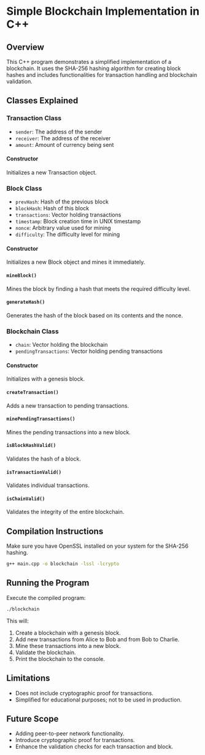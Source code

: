 # Simple Blockchain Implementation in C++

## Overview

This C++ program demonstrates a simplified implementation of a blockchain. It uses the SHA-256 hashing algorithm for creating block hashes and includes functionalities for transaction handling and blockchain validation.

## Classes Explained

### Transaction Class

- `sender`: The address of the sender
- `receiver`: The address of the receiver
- `amount`: Amount of currency being sent

#### Constructor
Initializes a new Transaction object.

### Block Class

- `prevHash`: Hash of the previous block
- `blockHash`: Hash of this block
- `transactions`: Vector holding transactions
- `timestamp`: Block creation time in UNIX timestamp
- `nonce`: Arbitrary value used for mining
- `difficulty`: The difficulty level for mining

#### Constructor
Initializes a new Block object and mines it immediately.

#### `mineBlock()`
Mines the block by finding a hash that meets the required difficulty level. 

#### `generateHash()`
Generates the hash of the block based on its contents and the nonce.

### Blockchain Class

- `chain`: Vector holding the blockchain
- `pendingTransactions`: Vector holding pending transactions

#### Constructor
Initializes with a genesis block.

#### `createTransaction()`
Adds a new transaction to pending transactions.

#### `minePendingTransactions()`
Mines the pending transactions into a new block.

#### `isBlockHashValid()`
Validates the hash of a block.

#### `isTransactionValid()`
Validates individual transactions.

#### `isChainValid()`
Validates the integrity of the entire blockchain.

## Compilation Instructions

Make sure you have OpenSSL installed on your system for the SHA-256 hashing.

```bash
g++ main.cpp -o blockchain -lssl -lcrypto
```

## Running the Program

Execute the compiled program:

```bash
./blockchain
```

This will:

1. Create a blockchain with a genesis block.
2. Add new transactions from Alice to Bob and from Bob to Charlie.
3. Mine these transactions into a new block.
4. Validate the blockchain.
5. Print the blockchain to the console.

## Limitations

- Does not include cryptographic proof for transactions.
- Simplified for educational purposes; not to be used in production.

## Future Scope

- Adding peer-to-peer network functionality.
- Introduce cryptographic proof for transactions.
- Enhance the validation checks for each transaction and block.
